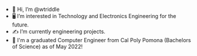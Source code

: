- 👋 Hi, I’m @wtriddle
- 🖥️ I’m interested in Technology and Electronics Engineering for the future.
- ✍️ I’m currently engineering projects.
- 🏫 I'm a graduated Computer Engineer from Cal Poly Pomona (Bachelors of Science) as of May 2022!

<!---
wtriddle/wtriddle is a ✨ special ✨ repository because its `README.md` (this file) appears on your GitHub profile.
You can click the Preview link to take a look at your changes.
--->
